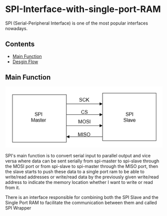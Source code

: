 # SPI-Interface-with-single-port-RAM

SPI (Serial-Peripheral Interface) is one of the most popular interfaces nowadays.

## Contents

- [Main Function](#main_function)
- [Desgin Flow](#desgin_flow)

## Main Function
<div align="center">
  <img src="https://github.com/KareemAtefEECE/SPI-Interface-with-single-port-RAM/blob/main/images/Figure1.png" alt=" SPI Diagram">
</div>

SPI's main function is to convert serial input to parallel output and vice versa where data can be sent serially from spi-master to spi-slave through the MOSI port or from spi-slave to spi-master through the MISO port, then the slave starts to push these data to a single port ram to be able to write/read addresses or write/read data by the previously given write/read address to indicate the memory location whether I want to write or read from it.

There is an interface responsible for combining both the SPI Slave and the Single Port RAM to facilitate the communication between them and called SPI Wrapper
